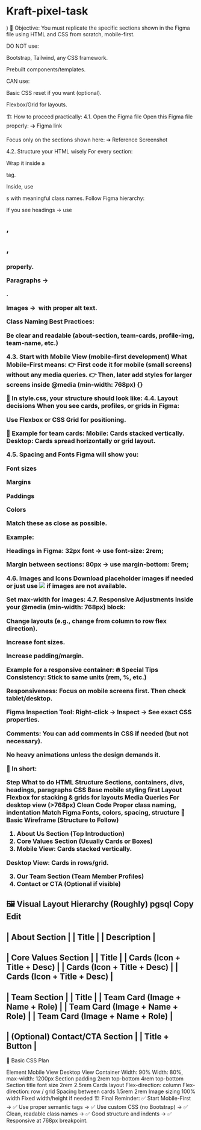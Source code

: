 # Kraft-pixel-task
)
🎯 Objective:
You must replicate the specific sections shown in the Figma file using HTML and CSS from scratch, mobile-first.

DO NOT use:

Bootstrap, Tailwind, any CSS framework.

Prebuilt components/templates.

CAN use:

Basic CSS reset if you want (optional).

Flexbox/Grid for layouts.

🏗 How to proceed practically:
4.1. Open the Figma file
Open this Figma file properly:
➔ Figma link

Focus only on the sections shown here:
➔ Reference Screenshot

4.2. Structure your HTML wisely
For every section:

Wrap it inside a <section> tag.

Inside, use <div>s with meaningful class names.
Follow Figma hierarchy:

If you see headings → use <h1>, <h2>, <h3> properly.

Paragraphs → <p>.

Images → <img> with proper alt text.

Class Naming Best Practices:

Be clear and readable (about-section, team-cards, profile-img, team-name, etc.)

4.3. Start with Mobile View (mobile-first development)
What Mobile-First means:
👉 First code it for mobile (small screens) without any media queries.
👉 Then, later add styles for larger screens inside @media (min-width: 768px) {}

🔹 In style.css, your structure should look like:
4.4. Layout decisions
When you see cards, profiles, or grids in Figma:

Use Flexbox or CSS Grid for positioning.

🔹 Example for team cards:
Mobile: Cards stacked vertically.
Desktop: Cards spread horizontally or grid layout.

4.5. Spacing and Fonts
Figma will show you:

Font sizes

Margins

Paddings

Colors

Match these as close as possible.

Example:

Headings in Figma: 32px font → use font-size: 2rem;

Margin between sections: 80px → use margin-bottom: 5rem;

4.6. Images and Icons
Download placeholder images if needed or just use <img src="placeholder.jpg"> if images are not available.

Set max-width for images:
4.7. Responsive Adjustments
Inside your @media (min-width: 768px) block:

Change layouts (e.g., change from column to row flex direction).

Increase font sizes.

Increase padding/margin.

Example for a responsive container:
🔥 Special Tips
Consistency: Stick to same units (rem, %, etc.)

Responsiveness: Focus on mobile screens first. Then check tablet/desktop.

Figma Inspection Tool: Right-click → Inspect → See exact CSS properties.

Comments: You can add comments in CSS if needed (but not necessary).

No heavy animations unless the design demands it.

🧩 In short:

Step	What to do
HTML Structure	Sections, containers, divs, headings, paragraphs
CSS	Base mobile styling first
Layout	Flexbox for stacking & grids for layouts
Media Queries	For desktop view (>768px)
Clean Code	Proper class naming, indentation
Match Figma	Fonts, colors, spacing, structure
🧩 Basic Wireframe (Structure to Follow)
1. About Us Section (Top Introduction)
2. Core Values Section (Usually Cards or Boxes)
3. Mobile View: Cards stacked vertically.

Desktop View: Cards in rows/grid.

3. Our Team Section (Team Member Profiles)
4. Contact or CTA (Optional if visible)

🖼️ Visual Layout Hierarchy (Roughly)
pgsql
Copy
Edit
-----------------------------------------
| About Section                        |
|  Title                                |
|  Description                         |
-----------------------------------------
| Core Values Section                  |
|  Title                                |
|  Cards (Icon + Title + Desc)         |
|  Cards (Icon + Title + Desc)         |
|  Cards (Icon + Title + Desc)         |
-----------------------------------------
| Team Section                         |
|  Title                                |
|  Team Card (Image + Name + Role)     |
|  Team Card (Image + Name + Role)     |
|  Team Card (Image + Name + Role)     |
-----------------------------------------
| (Optional) Contact/CTA Section       |
|  Title + Button                      |
-----------------------------------------
📏 Basic CSS Plan

Element	Mobile View	Desktop View
Container	Width: 90%	Width: 80%, max-width: 1200px
Section padding	2rem top-bottom	4rem top-bottom
Section title font size	2rem	2.5rem
Cards layout	Flex-direction: column	Flex-direction: row / grid
Spacing between cards	1.5rem	2rem
Image sizing	100% width	Fixed width/height if needed
🏗 Final Reminder:
✅ Start Mobile-First →
✅ Use proper semantic tags →
✅ Use custom CSS (no Bootstrap) →
✅ Clean, readable class names →
✅ Good structure and indents →
✅ Responsive at 768px breakpoint.
